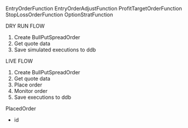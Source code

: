 EntryOrderFunction
EntryOrderAdjustFunction
ProfitTargetOrderFunction
StopLossOrderFunction
OptionStratFunction










DRY RUN FLOW
1. Create BullPutSpreadOrder
1. Get quote data
1. Save simulated executions to ddb


LIVE FLOW
1. Create BullPutSpreadOrder
1. Get quote data
1. Place order
1. Monitor order
1. Save executions to ddb




PlacedOrder
* id
